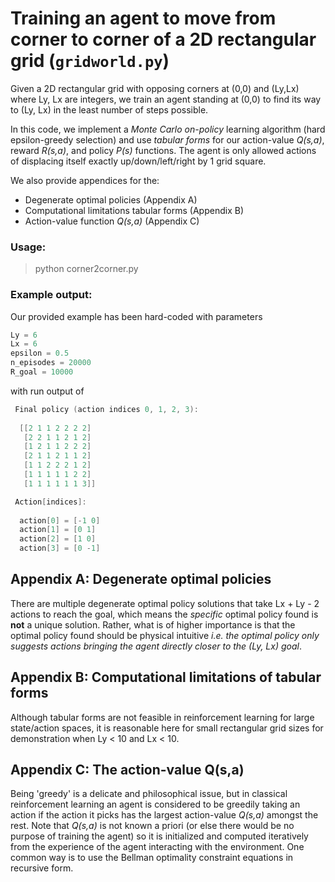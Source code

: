 # Training an agent to move from corner to corner of a 2D rectangular grid (`gridworld.py`)

Given a 2D rectangular grid with opposing corners at (0,0) and (Ly,Lx) where Ly, Lx are integers, we train an agent standing at (0,0) to find its way to (Ly, Lx) in the least number of steps possible. 

In this code, we implement a *Monte Carlo on-policy* learning algorithm (hard epsilon-greedy selection) and use *tabular forms* for our action-value *Q(s,a)*, reward *R(s,a)*, and policy *P(s)* functions. The agent is only allowed actions of displacing itself exactly up/down/left/right by 1 grid square. 

We also provide appendices for the: 
* Degenerate optimal policies (Appendix A)
* Computational limitations tabular forms (Appendix B)
* Action-value function *Q(s,a)* (Appendix C)

### Usage:

> python corner2corner.py

### Example output:

Our provided example has been hard-coded with parameters

```swift
Ly = 6
Lx = 6
epsilon = 0.5
n_episodes = 20000
R_goal = 10000
```

with run output of

```swift
 Final policy (action indices 0, 1, 2, 3):
 
  [[2 1 1 2 2 2 2]
   [2 2 1 1 2 1 2]
   [1 2 1 1 2 2 2]
   [2 1 1 2 1 1 2]
   [1 1 2 2 2 1 2]
   [1 1 1 1 1 2 2]
   [1 1 1 1 1 1 3]]

 Action[indices]:
 
  action[0] = [-1 0]
  action[1] = [0 1]
  action[2] = [1 0]
  action[3] = [0 -1]
```

## Appendix A: Degenerate optimal policies

There are multiple degenerate optimal policy solutions that take Lx + Ly - 2 actions to reach the goal, which means the _specific_ optimal policy found is **not** a unique solution. Rather, what is of higher importance is that the optimal policy found should be physical intuitive *i.e. the optimal policy only suggests actions bringing the agent directly closer to the (Ly, Lx) goal*. 

## Appendix B: Computational limitations of tabular forms

Although tabular forms are not feasible in reinforcement learning for large state/action spaces, it is reasonable here for small rectangular grid sizes for demonstration when Ly < 10 and Lx < 10.

## Appendix C: The action-value Q(s,a)

Being 'greedy' is a delicate and philosophical issue, but in classical reinforcement learning an agent is considered to be greedily taking an action if the action it picks has the largest action-value *Q(s,a)* amongst the rest. Note that *Q(s,a)* is not known a priori (or else there would be no purpose of training the agent) so it is initialized and computed iteratively from the experience of the agent interacting with the environment. One common way is to use the Bellman optimality constraint equations in recursive form.